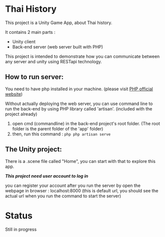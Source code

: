 # **Thai History**

This project is a Unity Game App, about Thai history.

It contains 2 main parts :
- Unity client
- Back-end server (web server built with PHP)

This project is intended to demonstrate how you can communicate between any server and unity using RESTapi technology.

## How to run server:

You need to have php installed in your machine. (please visit [PHP official website](http://www.php.net/))

Without actually deploying the web server, you can use command line to run the back-end by using PHP library called 'artisan'. (included with the project already)

1. open cmd (commandline) in the back-end project's root folder. (The root folder is the parent folder of the 'app' folder)
2. then, run this command : ```php php artisan serve```

## The Unity project:

There is a .scene file called "Home", you can start with that to explore this app.

**_This project need user account to log in_**

you can register your account after you run the server by open the webpage in browser : localhost:8000 (this is default url, you should see the actual url when you run the command to start the server)

# **Status**

Still in progress
